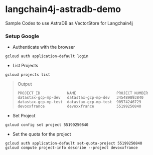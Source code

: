 # langchain4j-astradb-demo
Sample Codes to use AstraDB as VectorStore for Langchain4j


### Setup Google

- Authenticate with the browser

```console
gcloud auth application-default login  
```

- List Projects

```console
gcloud projects list
```

> Output
>
> ```console
> PROJECT_ID            NAME                  PROJECT_NUMBER
> datastax-gcp-mp-dev   datastax-gcp-mp-dev   345489893840
> datastax-gcp-mp-test  datastax-gcp-mp-test  90574246729
> devoxxfrance          devoxxfrance          55199250840
> ```

- Set Project

```console
gcloud config set project 55199250840
```

- Set the quota for the project
```console
gcloud auth application-default set-quota-project 55199250840 
gcloud compute project-info describe --project devoxxfrance
```


